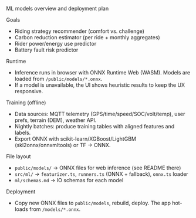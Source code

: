 ML models overview and deployment plan

Goals
- Riding strategy recommender (comfort vs. challenge)
- Carbon reduction estimator (per ride + monthly aggregates)
- Rider power/energy use predictor
- Battery fault risk predictor

Runtime
- Inference runs in browser with ONNX Runtime Web (WASM). Models are loaded from `/public/models/*.onnx`.
- If a model is unavailable, the UI shows heuristic results to keep the UX responsive.

Training (offline)
- Data sources: MQTT telemetry (GPS/time/speed/SOC/volt/temp), user prefs, terrain (DEM), weather API.
- Nightly batches: produce training tables with aligned features and labels.
- Export ONNX with scikit-learn/XGBoost/LightGBM (skl2onnx/onnxmltools) or TF → ONNX.

File layout
- `public/models/`    → ONNX files for web inference (see README there)
- `src/ml/`           → `featurizer.ts`, `runners.ts` (ONNX + fallback), `onnx.ts` loader
- `ml/schemas.md`     → IO schemas for each model

Deployment
- Copy new ONNX files to `public/models`, rebuild, deploy. The app hot-loads from `/models/*.onnx`.

